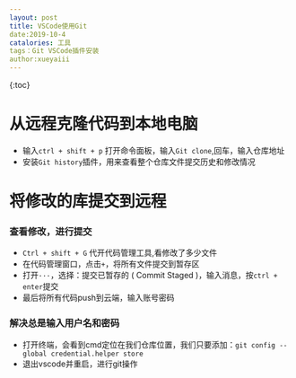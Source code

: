```yaml
---
layout: post
title: VSCode使用Git
date:2019-10-4
catalories: 工具
tags：Git VSCode插件安装
author:xueyaiii
---
```


{:toc}

# 从远程克隆代码到本地电脑

- 输入`ctrl + shift + p` 打开命令面板，输入`Git clone`,回车，输入仓库地址
- 安装`Git history`插件，用来查看整个仓库文件提交历史和修改情况

# 将修改的库提交到远程

### 查看修改，进行提交

- `Ctrl + shift + G` 代开代码管理工具,看修改了多少文件
- 在代码管理窗口，点击`+`，将所有文件提交到暂存区
- 打开`···`，选择：提交已暂存的 ( Commit Staged )，输入消息，按`ctrl + enter`提交
- 最后将所有代码push到云端，输入账号密码

### 解决总是输入用户名和密码

- 打开终端，会看到cmd定位在我们仓库位置，我们只要添加：`git config --global credential.helper store`
- 退出vscode并重启，进行git操作

